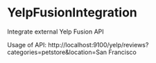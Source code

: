 # YelpFusionIntegration
Integrate external Yelp Fusion API

Usage of API:
http://localhost:9100/yelp/reviews?categories=petstore&location=San Francisco
